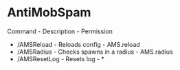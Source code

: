 # AntiMobSpam

 Command - Description - Permission
 - /AMSReload - Reloads config - AMS.reload
 - /AMSRadius - Checks spawns in a radius - AMS.radius
 - /AMSResetLog - Resets log - *
